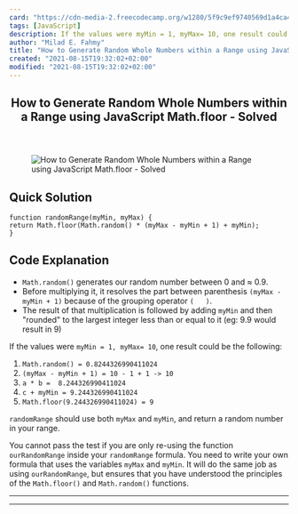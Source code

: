 ```yaml
---
card: "https://cdn-media-2.freecodecamp.org/w1280/5f9c9ef9740569d1a4ca4026.jpg"
tags: [JavaScript]
description: If the values were myMin = 1, myMax= 10, one result could be
author: "Milad E. Fahmy"
title: "How to Generate Random Whole Numbers within a Range using JavaScript Math.floor - Solved"
created: "2021-08-15T19:32:02+02:00"
modified: "2021-08-15T19:32:02+02:00"
---
```

<div class="site-wrapper">
<main id="site-main" class="site-main outer">
<div class="inner">
<article class="post-full post tag-javascript tag-math ">
<header class="post-full-header">
<h1 class="post-full-title">How to Generate Random Whole Numbers within a Range using JavaScript Math.floor - Solved</h1>
</header>
<figure class="post-full-image">
<picture>
<source media="(max-width: 700px)" sizes="1px" srcset="data:image/gif;base64,R0lGODlhAQABAIAAAAAAAP///yH5BAEAAAAALAAAAAABAAEAAAIBRAA7 1w">
<source media="(min-width: 701px)" sizes="(max-width: 800px) 400px,
(max-width: 1170px) 700px,
1400px" srcset="https://cdn-media-2.freecodecamp.org/w1280/5f9c9ef9740569d1a4ca4026.jpg 300w,
https://cdn-media-2.freecodecamp.org/w1280/5f9c9ef9740569d1a4ca4026.jpg 600w,
https://cdn-media-2.freecodecamp.org/w1280/5f9c9ef9740569d1a4ca4026.jpg 1000w,
https://cdn-media-2.freecodecamp.org/w1280/5f9c9ef9740569d1a4ca4026.jpg 2000w">
<img onerror="this.style.display='none'" src="https://cdn-media-2.freecodecamp.org/w1280/5f9c9ef9740569d1a4ca4026.jpg" alt="How to Generate Random Whole Numbers within a Range using JavaScript Math.floor - Solved">
</picture>
</figure>
<section class="post-full-content">
<div class="post-content">
<h2 id="quick-solution">Quick Solution</h2><pre><code class="language-javascript">function randomRange(myMin, myMax) {
return Math.floor(Math.random() * (myMax - myMin + 1) + myMin);
}
</code></pre>
<h2 id="code-explanation">Code Explanation</h2>
<ul>
<li><code>Math.random()</code> generates our random number between 0 and ≈ 0.9.</li>
<li>Before multiplying it, it resolves the part between parenthesis <code>(myMax - myMin + 1)</code> because of the grouping operator <code>( &nbsp; )</code>.</li>
<li>The result of that multiplication is followed by adding <code>myMin</code> and then "rounded" to the largest integer less than or equal to it (eg: 9.9 would result in 9)</li>
</ul>
<p>If the values were <code>myMin = 1, myMax= 10</code>, one result could be the following:</p>
<ol>
<li><code>Math.random() = 0.8244326990411024</code></li>
<li><code>(myMax - myMin + 1) = 10 - 1 + 1 -&gt; 10</code></li>
<li><code>a * b = &nbsp;8.244326990411024</code></li>
<li><code>c + myMin = 9.244326990411024</code></li>
<li><code>Math.floor(9.244326990411024) = 9</code></li>
</ol>
<p><code>randomRange</code> should use both <code>myMax</code> and <code>myMin</code>, and return a random number in your range.</p>
<p>You cannot pass the test if you are only re-using the function <code>ourRandomRange</code> inside your <code>randomRange</code> formula. You need to write your own formula that uses the variables <code>myMax</code> and <code>myMin</code>. It will do the same job as using <code>ourRandomRange</code>, but ensures that you have understood the principles of the <code>Math.floor()</code> and <code>Math.random()</code> functions.</p>
</div>
<hr>
<hr>
</section>
</article>
</div>
</main>
</div>
<!-- Google Tag Manager (noscript) -->
<!-- End Google Tag Manager (noscript) -->
